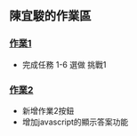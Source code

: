 ## 陳宜駿的作業區

### [作業1](./homework1)
- 完成任務 1-6 選做 挑戰1

### [作業2](./lesson7_作業2_陳宜駿)
- 新增作業2按鈕
- 增加javascript的顯示答案功能